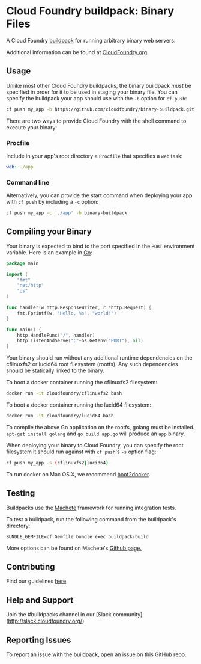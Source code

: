 # Cloud Foundry buildpack: Binary Files

A Cloud Foundry [buildpack](http://docs.cloudfoundry.org/buildpacks/) for running arbitrary binary web servers.

Additional information can be found at [CloudFoundry.org](http://docs.cloudfoundry.org/buildpacks/).

## Usage

Unlike most other Cloud Foundry buildpacks, the binary buildpack *must* be specified in order for it to be used in staging your binary file. You can specify the buildpack your app should use with the `-b` option for `cf push`:

```bash
cf push my_app -b https://github.com/cloudfoundry/binary-buildpack.git
```

There are two ways to provide Cloud Foundry with the shell command to execute your binary:

### Procfile

Include in your app's root directory a `Procfile` that specifies a `web` task:

```yaml
web: ./app
```

### Command line

Alternatively, you can provide the start command when deploying your app with `cf push` by including a `-c` option:

```bash
cf push my_app -c './app' -b binary-buildpack
```

## Compiling your Binary

Your binary is expected to bind to the port specified in the `PORT` environment variable. Here is an example in [Go](https://golang.org/):

```go
package main

import (
	"fmt"
	"net/http"
	"os"
)

func handler(w http.ResponseWriter, r *http.Request) {
	fmt.Fprintf(w, "Hello, %s", "world!")
}

func main() {
	http.HandleFunc("/", handler)
	http.ListenAndServe(":"+os.Getenv("PORT"), nil)
}
```

Your binary should run without any additional runtime dependencies on the cflinuxfs2 or lucid64 root filesystem (rootfs). Any such dependencies should be statically linked to the binary.

To boot a docker container running the cflinuxfs2 filesystem:

```bash
docker run -it cloudfoundry/cflinuxfs2 bash
```

To boot a docker container running the lucid64 filesystem:

```bash
docker run -it cloudfoundry/lucid64 bash
```

To compile the above Go application on the rootfs, golang must be installed. `apt-get install golang` and `go build app.go` will produce an `app` binary.

When deploying your binary to Cloud Foundry, you can specify the root filesystem it should run against with `cf push`'s `-s` option flag:

```bash
cf push my_app -s (cflinuxfs2|lucid64)
```

To run docker on Mac OS X, we recommend [boot2docker](http://boot2docker.io/).

## Testing
Buildpacks use the [Machete](https://github.com/cloudfoundry/machete) framework for running integration tests.

To test a buildpack, run the following command from the buildpack's directory:

```
BUNDLE_GEMFILE=cf.Gemfile bundle exec buildpack-build
```

More options can be found on Machete's [Github page.](https://github.com/cloudfoundry/machete)

## Contributing

Find our guidelines [here](./CONTRIBUTING.md).

## Help and Support

Join the #buildpacks channel in our [Slack community] (http://slack.cloudfoundry.org/) 

## Reporting Issues

To report an issue with the buildpack, open an issue on this GitHub repo.
